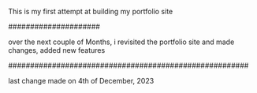 This is my first attempt at building my portfolio site

#####################

over the next couple of Months, i revisited the portfolio site and made changes, added new features

#######################################################

last change made on 4th of December, 2023




